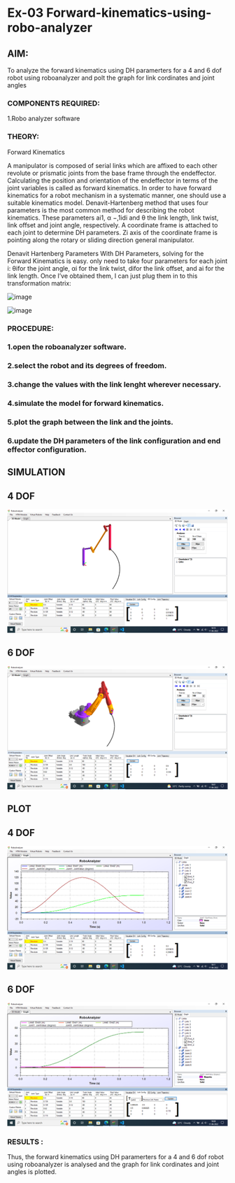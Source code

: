 # Ex-03 Forward-kinematics-using-robo-analyzer

## AIM: 
To analyze the forward kinematics using DH paramerters for a 4 and 6 dof robot using roboanalyzer and polt the graph for link cordinates and joint angles
### COMPONENTS REQUIRED:
1.Robo analyzer software  


### THEORY: 
  
Forward Kinematics

A manipulator is composed of serial links which are affixed to each other revolute or prismatic joints from the base frame through the endeffector. 
Calculating the position and orientation of the endeffector in terms of the joint variables is called as forward kinematics. 
In order to have forward kinematics for a robot mechanism in a systematic manner, one should use a suitable kinematics model. 
Denavit-Hartenberg method that uses four parameters is the most common method for describing the robot kinematics. 
These parameters ai1, α −,1idi and θ the link length, link twist, link offset and joint angle, respectively. 
A coordinate frame is attached to each joint to determine DH parameters. Zi axis of the coordinate frame is pointing along the rotary or sliding direction general manipulator.

Denavit Hartenberg Parameters
With DH Parameters, solving for the Forward Kinematics is easy.  only need to take four parameters for each joint 
i: θifor the joint angle, 
αi for the link twist, 
difor the link offset, and 
ai for the link length. Once I’ve obtained them, I can just plug them in to this transformation matrix:


![image](https://user-images.githubusercontent.com/36288975/170172719-ed7befc9-2894-4344-bfd5-be831bb05308.png)

 ![image](https://user-images.githubusercontent.com/36288975/170172766-b8aeb788-7fd7-4de7-b340-f04656707ebd.png)

 

### PROCEDURE:

### 1.open the roboanalyzer software.

### 2.select the robot and its degrees of freedom.

### 3.change the values with the link lenght wherever necessary.

### 4.simulate the model for forward kinematics.

### 5.plot the graph between the link and the joints.

### 6.update the DH parameters of the link configuration and end effector configuration.




## SIMULATION 
 
 ## 4 DOF
 ![git](./4%20dof%20simulation.png)
 
 ## 6 DOF
 ![git](./6%20dof%20simulation.png)
 
 
 
 ## PLOT 
 
 ## 4 DOF
 ![git](./4%20dof%20plot.png) 
 
## 6 DOF
![git](./6%20dof%20plot.png)






### RESULTS :  

Thus, the forward kinematics using DH paramerters for a 4 and 6 dof robot using roboanalyzer is analysed and the graph for link cordinates and joint angles is plotted.